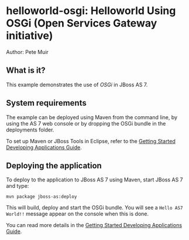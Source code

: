 helloworld-osgi: Helloworld Using OSGi (Open Services Gateway initiative)
=========================================================================
Author: Pete Muir

What is it?
-----------

This example demonstrates the use of *OSGi* in JBoss AS 7.

System requirements
-------------------

The example can be deployed using Maven from the command line, by using the AS 7 
web console or by dropping the OSGi bundle in the deployments folder.

To set up Maven or JBoss Tools in Eclipse, refer to the 
<a href="https://docs.jboss.org/author/display/AS71/Getting+Started+Developing+Applications+Guide" title="Getting Started Developing Applications Guide">Getting Started Developing Applications Guide</a>.

Deploying the application
-------------------------

To deploy to the application to JBoss AS 7 using Maven, start JBoss AS 7 and type:
 
    mvn package jboss-as:deploy


This will build, deploy and start the OSGi bundle. You will see a 
  `Hello AS7 World!!`
message appear on the console when this is done.

You can read more details in the 
<a href="https://docs.jboss.org/author/display/AS71/Getting+Started+Developing+Applications+Guide" title="Getting Started Developing Applications Guide">Getting Started Developing Applications Guide</a>.
